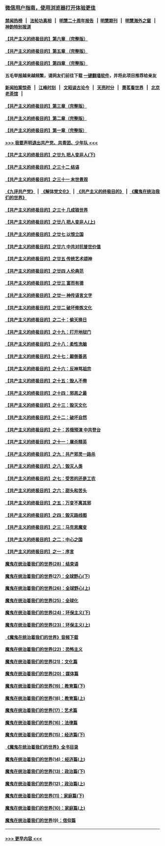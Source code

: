 ### [微信用户指南，使用浏览器打开体验更佳](https://github.com/gfw-breaker/banned-news1/blob/master/indexes/wechat-guide.md?t=0)
#### [禁闻热榜](热点新闻.md?t=0)  &nbsp;&nbsp;|&nbsp;&nbsp; [法轮功真相](https://github.com/gfw-breaker/truth/blob/master/README.md?t=0) &nbsp;&nbsp;|&nbsp;&nbsp; [明慧二十周年报告](https://github.com/gfw-breaker/mh-reports/blob/master/README.md?t=0) &nbsp;&nbsp;|&nbsp;&nbsp;[明慧期刊](https://github.com/gfw-breaker/mh-qikan) &nbsp;&nbsp;|&nbsp;&nbsp; [明慧海外之窗](https://github.com/gfw-breaker/mh-news/blob/master/README.md?t=0) &nbsp;&nbsp;|&nbsp;&nbsp; [神韵特别报道](https://github.com/gfw-breaker/mh-news/blob/master/shenyun.md?t=0)
#### [【共产主义的终极目的】第六章 （完整版）](../pages/nsc422/n11428913.md?t=02132333) 
#### [【共产主义的终极目的】第五章 （完整版）](../pages/nsc422/n11428912.md?t=02132333) 
#### [【共产主义的终极目的】第四章 （完整版）](../pages/nsc422/n11428907.md?t=02132333) 
#### 五毛举报越来越频繁，请网友们前往下载 [一键翻墙软件](https://github.com/gfw-breaker/ssr-accounts)，并将此项目推荐给亲友
#### [新闻拍案惊奇](https://github.com/gfw-breaker/banned-news1/blob/master/pages/link4.md) &nbsp;&nbsp;|&nbsp;&nbsp; [江峰时刻](https://github.com/gfw-breaker/banned-news1/blob/master/pages/link4.md) &nbsp;&nbsp;|&nbsp;&nbsp; [文昭谈古论今](https://github.com/gfw-breaker/banned-news1/blob/master/pages/link4.md) &nbsp;&nbsp;|&nbsp;&nbsp; [天亮时分](https://github.com/gfw-breaker/banned-news1/blob/master/pages/link4.md) &nbsp;&nbsp;|&nbsp;&nbsp; [萧茗看世界](https://github.com/gfw-breaker/banned-news1/blob/master/pages/link4.md) &nbsp;&nbsp;|&nbsp;&nbsp; [北京老茶馆](https://github.com/gfw-breaker/banned-news1/blob/master/pages/link4.md) &nbsp;&nbsp;|&nbsp;&nbsp; 
#### [【共产主义的终极目的】第三章（完整版）](../pages/nsc422/n11428848.md?t=02132333) 
#### [【共产主义的终极目的】第二章（完整版）](../pages/nsc422/n11428831.md?t=02132333) 
#### [【共产主义的终极目的】第一章（完整版）](../pages/nsc422/n11417651.md?t=02132333) 
#### [>>> 我要声明退出共产党、共青团、少年队 <<<](https://github.com/begood0513/goodnews/blob/master/quit/letter.md) 
#### [【共产主义的终极目的】之廿九 把人变非人(下)](../pages/nsc422/n11344140.md?t=02132333) 
#### [【共产主义的终极目的】之三十二 结语](../pages/nsc422/n11360535.md?t=02132333) 
#### [【共产主义的终极目的】之三十一 末世景观](../pages/nsc422/n11351129.md?t=02132333) 
#### [《九评共产党》](https://github.com/begood0513/9ping.md/blob/master/README.md) &nbsp;|&nbsp; [《解体党文化》](../../../../jtdwh.md/blob/master/README.md)  &nbsp;|&nbsp; [《共产主义的终极目的》](../../../../gczydzjmd.md/blob/master/README.md) &nbsp;|&nbsp; [《魔鬼在统治我们的世界》](../../../../mgztzwmdsj.md/blob/master/README.md) 
#### [【共产主义的终极目的】之三十 几成狼世界](../pages/nsc422/n11348280.md?t=02132333) 
#### [【共产主义的终极目的】之廿八 把人变非人(上)](../pages/nsc422/n11340492.md?t=02132333) 
#### [【共产主义的终极目的】之廿七 以恨立国](../pages/nsc422/n11336944.md?t=02132333) 
#### [【共产主义的终极目的】之廿六 中共对抗普世价值](../pages/nsc422/n11324785.md?t=02132333) 
#### [【共产主义的终极目的】之廿五 传统艺术颂神](../pages/nsc422/n11296396.md?t=02132333) 
#### [【共产主义的终极目的】之廿四 人伦典范](../pages/nsc422/n11296397.md?t=02132333) 
#### [【共产主义的终极目的】之廿三 富而有德](../pages/nsc422/n11283598.md?t=02132333) 
#### [【共产主义的终极目的】之廿一 神传语言文字](../pages/nsc422/n11263265.md?t=02132333) 
#### [【共产主义的终极目的】之廿二 破坏修炼文化](../pages/nsc422/n11245728.md?t=02132333) 
#### [【共产主义的终极目的】之二十：偷天换日](../pages/nsc422/n11238846.md?t=02132333) 
#### [【共产主义的终极目的】之十九：打开地狱门](../pages/nsc422/n11206376.md?t=02132333) 
#### [【共产主义的终极目的】之十八：柔性洗脑](../pages/nsc422/n11199994.md?t=02132333) 
#### [【共产主义的终极目的】之十七：颠倒善恶](../pages/nsc422/n11179782.md?t=02132333) 
#### [【共产主义的终极目的】之十六：反神骂祖宗](../pages/nsc422/n11166798.md?t=02132333) 
#### [【共产主义的终极目的】之十五：毁人不倦](../pages/nsc422/n11166792.md?t=02132333) 
#### [【共产主义的终极目的】之十四：邪恶之最](../pages/nsc422/n11150249.md?t=02132333) 
#### [【共产主义的终极目的】之十三：毁灭文化](../pages/nsc422/n11135227.md?t=02132333) 
#### [【共产主义的终极目的】之十二：破坏自然](../pages/nsc422/n11135214.md?t=02132333) 
#### [【共产主义的终极目的】之十：苏俄预演 中共登台](../pages/nsc422/n11118424.md?t=02132333) 
#### [【共产主义的终极目的】之十一：屠杀精英](../pages/nsc422/n11118442.md?t=02132333) 
#### [【共产主义的终极目的】之九：共产邪灵一路杀](../pages/nsc422/n11114139.md?t=02132333) 
#### [【共产主义的终极目的】之八：毁灭人类](../pages/nsc422/n11108503.md?t=02132333) 
#### [【共产主义的终极目的】之七：受苦的还是工农](../pages/nsc422/n11101809.md?t=02132333) 
#### [【共产主义的终极目的】之六：甜头和苦头](../pages/nsc422/n11096971.md?t=02132333) 
#### [【共产主义的终极目的】之五：万变不离其邪](../pages/nsc422/n11091285.md?t=02132333) 
#### [【共产主义的终极目的】之四：毁灭路线图](../pages/nsc422/n11086284.md?t=02132333) 
#### [【共产主义的终极目的】之三：马克思魔变](../pages/nsc422/n11061941.md?t=02132333) 
#### [【共产主义的终极目的】之二：中心之国](../pages/nsc422/n11047728.md?t=02132333) 
#### [【共产主义的终极目的】之一：序言](../pages/nsc422/n11086077.md?t=02132333) 
#### [魔鬼在统治着我们的世界(28)：结束语](../pages/nsc422/n10936246.md?t=02132333) 
#### [魔鬼在统治着我们的世界(27)：全球野心(下)](../pages/nsc422/n10928319.md?t=02132333) 
#### [魔鬼在统治着我们的世界(26)：全球野心(上)](../pages/nsc422/n10900318.md?t=02132333) 
#### [魔鬼在统治着我们的世界(25)：全球化](../pages/nsc422/n10788205.md?t=02132333) 
#### [魔鬼在统治着我们的世界(24)：环保主义(下)](../pages/nsc422/n10695307.md?t=02132333) 
#### [魔鬼在统治着我们的世界(23)：环保主义(上)](../pages/nsc422/n10688613.md?t=02132333) 
#### [《魔鬼在统治着我们的世界》音频下载](../pages/nsc422/n10635553.md?t=02132333) 
#### [魔鬼在统治着我们的世界(22)：恐怖主义](../pages/nsc422/n10614727.md?t=02132333) 
#### [魔鬼在统治着我们的世界(21)：文化篇](../pages/nsc422/n10597706.md?t=02132333) 
#### [魔鬼在统治着我们的世界(20)：媒体篇](../pages/nsc422/n10586579.md?t=02132333) 
#### [魔鬼在统治着我们的世界(19)：教育篇(下)](../pages/nsc422/n10564808.md?t=02132333) 
#### [魔鬼在统治着我们的世界(18)：教育篇(上)](../pages/nsc422/n10526970.md?t=02132333) 
#### [魔鬼在统治着我们的世界(17)：艺术篇](../pages/nsc422/n10499093.md?t=02132333) 
#### [魔鬼在统治着我们的世界(16)：法律篇](../pages/nsc422/n10485969.md?t=02132333) 
#### [魔鬼在统治着我们的世界(15)：经济篇(下)](../pages/nsc422/n10469975.md?t=02132333) 
#### [《魔鬼在统治着我们的世界》全书目录](../pages/nsc422/n10464261.md?t=02132333) 
#### [魔鬼在统治着我们的世界(14)：经济篇(上)](../pages/nsc422/n10457370.md?t=02132333) 
#### [魔鬼在统治着我们的世界(13)：政治篇(下)](../pages/nsc422/n10448270.md?t=02132333) 
#### [魔鬼在统治着我们的世界(12)：政治篇(上)](../pages/nsc422/n10444576.md?t=02132333) 
#### [魔鬼在统治着我们的世界(11)：家庭篇(下)](../pages/nsc422/n10440961.md?t=02132333) 
#### [魔鬼在统治着我们的世界(10)：家庭篇(上)](../pages/nsc422/n10435448.md?t=02132333) 
#### [魔鬼在统治着我们的世界(9)：信仰篇](../pages/nsc422/n10432159.md?t=02132333) 

----
#### [ >>> 更早内容 <<< ](../indexes/nsc422-earlier.md)
